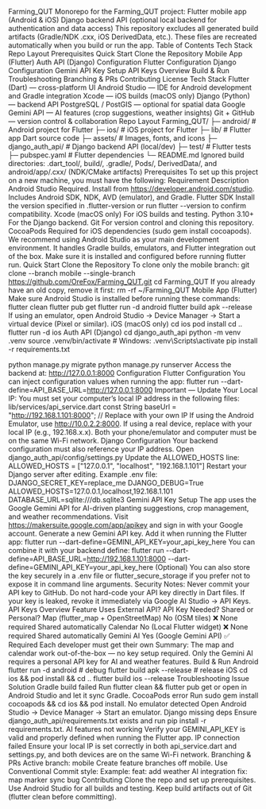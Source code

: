 Farming_QUT
Monorepo for the Farming_QUT project:
Flutter mobile app (Android & iOS)
Django backend API (optional local backend for authentication and data access)
This repository excludes all generated build artifacts (Gradle/NDK .cxx, iOS DerivedData, etc.).
These files are recreated automatically when you build or run the app.
Table of Contents
Tech Stack
Repo Layout
Prerequisites
Quick Start
Clone the Repository
Mobile App (Flutter)
Auth API (Django)
Configuration
Flutter Configuration
Django Configuration
Gemini API Key Setup
API Keys Overview
Build & Run
Troubleshooting
Branching & PRs
Contributing
License
Tech Stack
Flutter (Dart) — cross-platform UI
Android Studio — IDE for Android development and Gradle integration
Xcode — iOS builds (macOS only)
Django (Python) — backend API
PostgreSQL / PostGIS — optional for spatial data
Google Gemini API — AI features (crop suggestions, weather insights)
Git + GitHub — version control & collaboration
Repo Layout
Farming_QUT/
├─ android/               # Android project for Flutter
├─ ios/                   # iOS project for Flutter
├─ lib/                   # Flutter app Dart source code
├─ assets/                # Images, fonts, and icons
├─ django_auth_api/       # Django backend API (local/dev)
├─ test/                  # Flutter tests
├─ pubspec.yaml           # Flutter dependencies
└─ README.md
Ignored build directories:
.dart_tool/, build/, .gradle/, Pods/, DerivedData/, and android/app/.cxx/ (NDK/CMake artifacts)
Prerequisites
To set up this project on a new machine, you must have the following:
Requirement	Description
Android Studio	Required. Install from https://developer.android.com/studio. Includes Android SDK, NDK, AVD (emulator), and Gradle.
Flutter SDK	Install the version specified in .flutter-version or run flutter --version to confirm compatibility.
Xcode (macOS only)	For iOS builds and testing.
Python 3.10+	For the Django backend.
Git	For version control and cloning this repository.
CocoaPods	Required for iOS dependencies (sudo gem install cocoapods).
We recommend using Android Studio as your main development environment.
It handles Gradle builds, emulators, and Flutter integration out of the box.
Make sure it is installed and configured before running flutter run.
Quick Start
Clone the Repository
To clone only the mobile branch:
git clone --branch mobile --single-branch https://github.com/OreFox/Farming_QUT.git
cd Farming_QUT
If you already have an old copy, remove it first:
rm -rf ~/Farming_QUT
Mobile App (Flutter)
Make sure Android Studio is installed before running these commands:
flutter clean
flutter pub get
flutter run -d android
flutter build apk --release
If using an emulator, open Android Studio → Device Manager → Start a virtual device (Pixel or similar).
iOS (macOS only)
cd ios
pod install
cd ..
flutter run -d ios
Auth API (Django)
cd django_auth_api
python -m venv .venv
source .venv/bin/activate   # Windows: .venv\Scripts\activate
pip install -r requirements.txt

python manage.py migrate
python manage.py runserver
Access the backend at: http://127.0.0.1:8000
Configuration
Flutter Configuration
You can inject configuration values when running the app:
flutter run --dart-define=API_BASE_URL=http://127.0.0.1:8000
Important — Update Your Local IP:
You must set your computer’s local IP address in the following files:
lib/services/api_service.dart
const String baseUrl = "http://192.168.1.101:8000";  // Replace with your own IP
If using the Android Emulator, use http://10.0.2.2:8000.
If using a real device, replace with your local IP (e.g., 192.168.x.x).
Both your phone/emulator and computer must be on the same Wi-Fi network.
Django Configuration
Your backend configuration must also reference your IP address.
Open django_auth_api/config/settings.py
Update the ALLOWED_HOSTS line:
ALLOWED_HOSTS = ["127.0.0.1", "localhost", "192.168.1.101"]
Restart your Django server after editing.
Example .env file:
DJANGO_SECRET_KEY=replace_me
DJANGO_DEBUG=True
ALLOWED_HOSTS=127.0.0.1,localhost,192.168.1.101
DATABASE_URL=sqlite:///db.sqlite3
Gemini API Key Setup
The app uses the Google Gemini API for AI-driven planting suggestions, crop management, and weather recommendations.
Visit https://makersuite.google.com/app/apikey and sign in with your Google account.
Generate a new Gemini API key.
Add it when running the Flutter app:
flutter run --dart-define=GEMINI_API_KEY=your_api_key_here
You can combine it with your backend define:
flutter run --dart-define=API_BASE_URL=http://192.168.1.101:8000 --dart-define=GEMINI_API_KEY=your_api_key_here
(Optional) You can also store the key securely in a .env file or flutter_secure_storage if you prefer not to expose it in command line arguments.
Security Notes:
Never commit your API key to GitHub.
Do not hard-code your API key directly in Dart files.
If your key is leaked, revoke it immediately via Google AI Studio → API Keys.
API Keys Overview
Feature	Uses External API?	API Key Needed?	Shared or Personal?
Map (flutter_map + OpenStreetMap)	No (OSM tiles)	❌ None required	Shared automatically
Calendar	No (Local Flutter widget)	❌ None required	Shared automatically
Gemini AI	Yes (Google Gemini API)	✅ Required	Each developer must get their own
Summary:
The map and calendar work out-of-the-box — no key setup required.
Only the Gemini AI requires a personal API key for AI and weather features.
Build & Run
Android
flutter run -d android         # debug
flutter build apk --release    # release
iOS
cd ios && pod install && cd ..
flutter build ios --release
Troubleshooting
Issue	Solution
Gradle build failed	Run flutter clean && flutter pub get or open in Android Studio and let it sync Gradle.
CocoaPods error	Run sudo gem install cocoapods && cd ios && pod install.
No emulator detected	Open Android Studio → Device Manager → Start an emulator.
Django missing deps	Ensure django_auth_api/requirements.txt exists and run pip install -r requirements.txt.
AI features not working	Verify your GEMINI_API_KEY is valid and properly defined when running the Flutter app.
IP connection failed	Ensure your local IP is set correctly in both api_service.dart and settings.py, and both devices are on the same Wi-Fi network.
Branching & PRs
Active branch: mobile
Create feature branches off mobile.
Use Conventional Commit style:
Example:
feat: add weather AI integration
fix: map marker sync bug
Contributing
Clone the repo and set up prerequisites.
Use Android Studio for all builds and testing.
Keep build artifacts out of Git (flutter clean before committing).
